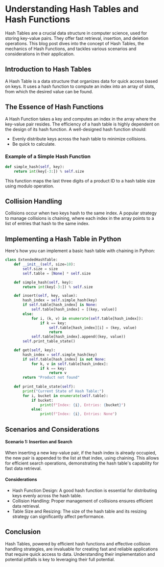# Understanding Hash Tables and Hash Functions

Hash Tables are a crucial data structure in computer science, used for storing key-value pairs. They offer fast retrieval, insertion, and deletion operations. This blog post dives into the concept of Hash Tables, the mechanics of Hash Functions, and tackles various scenarios and considerations in their application.

## Introduction to Hash Tables

A Hash Table is a data structure that organizes data for quick access based on keys. It uses a hash function to compute an index into an array of slots, from which the desired value can be found.

## The Essence of Hash Functions

A Hash Function takes a key and computes an index in the array where the key-value pair resides. The efficiency of a hash table is highly dependent on the design of its hash function. A well-designed hash function should:
- Evenly distribute keys across the hash table to minimize collisions.
- Be quick to calculate.

### Example of a Simple Hash Function

```python
def simple_hash(self, key):
    return int(key[-3:]) % self.size
```
This function maps the last three digits of a product ID to a hash table size using modulo operation.

## Collision Handling
Collisions occur when two keys hash to the same index. A popular strategy to manage collisions is chaining, where each index in the array points to a list of entries that hash to the same index.

## Implementing a Hash Table in Python
Here's how you can implement a basic hash table with chaining in Python:
```python
class ExtendedHashTable:
    def __init__(self, size=10):
        self.size = size
        self.table = [None] * self.size

    def simple_hash(self, key):
        return int(key[-3:]) % self.size

    def insert(self, key, value):
        hash_index = self.simple_hash(key)
        if self.table[hash_index] is None:
            self.table[hash_index] = [(key, value)]
        else:
            for i, (k, v) in enumerate(self.table[hash_index]):
                if k == key:
                    self.table[hash_index][i] = (key, value)
                    return
            self.table[hash_index].append((key, value))
        self.print_table_state()

    def get(self, key):
        hash_index = self.simple_hash(key)
        if self.table[hash_index] is not None:
            for k, v in self.table[hash_index]:
                if k == key:
                    return v
        return "Product not found"
    
    def print_table_state(self):
        print("Current State of Hash Table:")
        for i, bucket in enumerate(self.table):
            if bucket:
                print(f"Index: {i}, Entries: {bucket}")
            else:
                print(f"Index: {i}, Entries: None")
```
## Scenarios and Considerations
#### Scenario 1: Insertion and Search
When inserting a new key-value pair, if the hash index is already occupied, the new pair is appended to the list at that index, using chaining. This allows for efficient search operations, demonstrating the hash table's capability for fast data retrieval.

#### Considerations
-  Hash Function Design: A good hash function is essential for distributing keys evenly across the hash table.
-  Collision Handling: Proper management of collisions ensures efficient data retrieval.
-  Table Size and Resizing: The size of the hash table and its resizing strategy can significantly affect performance.

## Conclusion
Hash Tables, powered by efficient hash functions and effective collision handling strategies, are invaluable for creating fast and reliable applications that require quick access to data. Understanding their implementation and potential pitfalls is key to leveraging their full potential.
